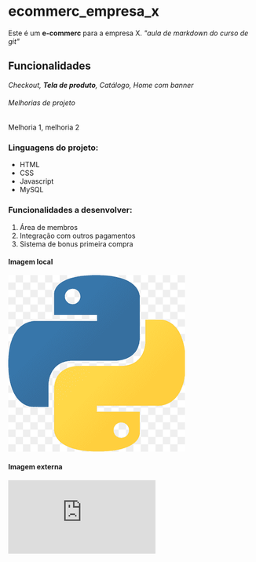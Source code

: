 # ecommerc_empresa_x
Este é um **e-commerc** para a empresa X. *"aula de markdown do curso de git"*

## Funcionalidades
_Checkout, **Tela de produto**, Catálogo, Home com banner_


###### Melhorias de projeto

Melhoria 1, melhoria 2


### Linguagens do projeto:

* HTML
* CSS
* Javascript
* MySQL

### Funcionalidades a desenvolver:
1. Área de membros
2. Integração com outros pagamentos
3. Sistema de bonus primeira compra

#### Imagem local

![Logo do Pyhton](img/python.png)


#### Imagem externa
![Logo do Node.js](https://en.wikipedia.org/wiki/Node.js#/media/File:Node.js_logo.svg)